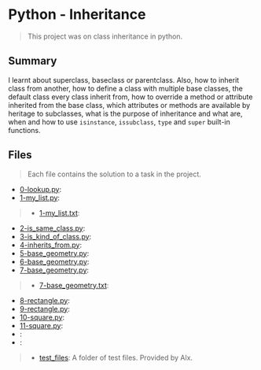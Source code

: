 # Python - Inheritance

> This project was on class inheritance in python.

## Summary

I learnt about superclass, baseclass or parentclass. Also, how to inherit class from another, how to define a class with multiple base classes, the default class every class inherit from, how to override a method or attribute inherited from the base class, which attributes or methods are available by heritage to subclasses, what is the purpose of inheritance and what are, when and how to use `isinstance`, `issubclass`, `type` and `super` built-in functions.

## Files

> Each file contains the solution to a task in the project.

- [0-lookup.py](https://github.com/Ebube-Ochemba/alx-higher_level_programming/blob/master/0x0A-python-inheritance/0-lookup.py):
- [1-my_list.py](https://github.com/Ebube-Ochemba/alx-higher_level_programming/blob/master/0x0A-python-inheritance/1-my_list.py):
>	- [1-my_list.txt](https://github.com/Ebube-Ochemba/alx-higher_level_programming/blob/master/0x0A-python-inheritance/tests/1-my_list.txt):
- [2-is_same_class.py](https://github.com/Ebube-Ochemba/alx-higher_level_programming/blob/master/0x0A-python-inheritance/2-is_same_class.py):
- [3-is_kind_of_class.py](https://github.com/Ebube-Ochemba/alx-higher_level_programming/blob/master/0x0A-python-inheritance/3-is_kind_of_class.py):
- [4-inherits_from.py](https://github.com/Ebube-Ochemba/alx-higher_level_programming/blob/master/0x0A-python-inheritance/4-inherits_from.py):
- [5-base_geometry.py](https://github.com/Ebube-Ochemba/alx-higher_level_programming/blob/master/0x0A-python-inheritance/5-base_geometry.py):
- [6-base_geometry.py](https://github.com/Ebube-Ochemba/alx-higher_level_programming/blob/master/0x0A-python-inheritance/6-base_geometry.py):
- [7-base_geometry.py](https://github.com/Ebube-Ochemba/alx-higher_level_programming/blob/master/0x0A-python-inheritance/7-base_geometry.py):
>	- [7-base_geometry.txt](https://github.com/Ebube-Ochemba/alx-higher_level_programming/blob/master/0x0A-python-inheritance/tests/7-base_geometry.txt):
- [8-rectangle.py](https://github.com/Ebube-Ochemba/alx-higher_level_programming/blob/master/0x0A-python-inheritance/8-rectangle.py):
- [9-rectangle.py](https://github.com/Ebube-Ochemba/alx-higher_level_programming/blob/master/0x0A-python-inheritance/9-rectangle.py):
- [10-square.py](https://github.com/Ebube-Ochemba/alx-higher_level_programming/blob/master/0x0A-python-inheritance/10-square.py):
- [11-square.py](https://github.com/Ebube-Ochemba/alx-higher_level_programming/blob/master/0x0A-python-inheritance/11-square.py):
- [](https://github.com/Ebube-Ochemba/alx-higher_level_programming/blob/master/0x0A-python-inheritance/):
- [](https://github.com/Ebube-Ochemba/alx-higher_level_programming/blob/master/0x0A-python-inheritance/):

> - [test_files](https://github.com/Ebube-Ochemba/alx-higher_level_programming/blob/master/0x0A-python-inheritance/test_files): A folder of test files. Provided by Alx.

